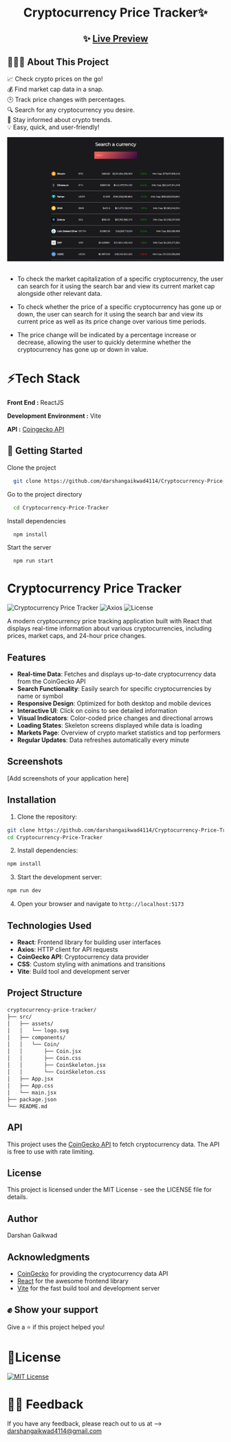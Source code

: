 <div align="center">

# Cryptocurrency Price Tracker✨

## ✨ [Live Preview](https://darshan-cryptocurrency-price-tracker.netlify.app/)

</div>

## 🤷🏼‍♂️ About This Project

📈 Check crypto prices on the go! <br>
💰 Find market cap data in a snap. <br>
🕒 Track price changes with percentages. <br>
🔍 Search for any cryptocurrency you desire. <br>
🚀 Stay informed about crypto trends. <br>
💡 Easy, quick, and user-friendly!

<div align='center'>
<img src='./src/home.png'/>
</div>

##

- To check the market capitalization of a specific cryptocurrency, the user can search for it using the search bar and view its current market cap alongside other relevant data.

- To check whether the price of a specific cryptocurrency has gone up or down, the user can search for it using the search bar and view its current price as well as its price change over various time periods.

- The price change will be indicated by a percentage increase or decrease, allowing the user to quickly determine whether the cryptocurrency has gone up or down in value.

# ⚡Tech Stack

**Front End :** ReactJS

**Development Environment :** Vite

**API :** [Coingecko API](https://www.coingecko.com/en/api)

## 🚀 Getting Started

Clone the project

```bash
  git clone https://github.com/darshangaikwad4114/Cryptocurrency-Price-Tracker.git
```

Go to the project directory

```bash
  cd Cryptocurrency-Price-Tracker
```

Install dependencies

```bash
  npm install
```

Start the server

```bash
  npm run start
```

# Cryptocurrency Price Tracker

![Cryptocurrency Price Tracker](https://img.shields.io/badge/React-18.3.1-61DAFB?logo=react&logoColor=white)
![Axios](https://img.shields.io/badge/Axios-1.7.2-5A29E4?logo=axios&logoColor=white)
![License](https://img.shields.io/badge/License-MIT-yellow.svg)

A modern cryptocurrency price tracking application built with React that displays real-time information about various cryptocurrencies, including prices, market caps, and 24-hour price changes.

## Features

- **Real-time Data**: Fetches and displays up-to-date cryptocurrency data from the CoinGecko API
- **Search Functionality**: Easily search for specific cryptocurrencies by name or symbol
- **Responsive Design**: Optimized for both desktop and mobile devices
- **Interactive UI**: Click on coins to see detailed information
- **Visual Indicators**: Color-coded price changes and directional arrows
- **Loading States**: Skeleton screens displayed while data is loading
- **Markets Page**: Overview of crypto market statistics and top performers
- **Regular Updates**: Data refreshes automatically every minute

## Screenshots

[Add screenshots of your application here]

## Installation

1. Clone the repository:
```bash
git clone https://github.com/darshangaikwad4114/Cryptocurrency-Price-Tracker.git
cd Cryptocurrency-Price-Tracker
```

2. Install dependencies:
```bash
npm install
```

3. Start the development server:
```bash
npm run dev
```

4. Open your browser and navigate to `http://localhost:5173`

## Technologies Used

- **React**: Frontend library for building user interfaces
- **Axios**: HTTP client for API requests
- **CoinGecko API**: Cryptocurrency data provider
- **CSS**: Custom styling with animations and transitions
- **Vite**: Build tool and development server

## Project Structure

```
cryptocurrency-price-tracker/
├── src/
│   ├── assets/
│   │   └── logo.svg
│   ├── components/
│   │   └── Coin/
│   │       ├── Coin.jsx
│   │       ├── Coin.css
│   │       ├── CoinSkeleton.jsx
│   │       └── CoinSkeleton.css
│   ├── App.jsx
│   ├── App.css
│   └── main.jsx
├── package.json
└── README.md
```

## API

This project uses the [CoinGecko API](https://www.coingecko.com/en/api) to fetch cryptocurrency data. The API is free to use with rate limiting.

## License

This project is licensed under the MIT License - see the LICENSE file for details.

## Author

Darshan Gaikwad

## Acknowledgments

- [CoinGecko](https://www.coingecko.com/) for providing the cryptocurrency data API
- [React](https://reactjs.org/) for the awesome frontend library
- [Vite](https://vitejs.dev/) for the fast build tool and development server

## ✊ Show your support

Give a ⭐️ if this project helped you!

# 📝License

[![MIT License](https://img.shields.io/badge/License-MIT-green.svg)](https://github.com/darshangaikwad4114/Cryptocurrency-Price-Tracker/blob/main/LICENCE)

# 🙌🏻 Feedback

If you have any feedback, please reach out to us at --> darshangaikwad4114@gmail.com
